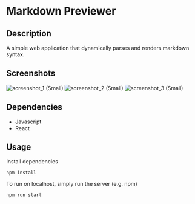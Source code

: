 # Markdown Previewer

## Description
A simple web application that dynamically parses and renders markdown syntax.

## Screenshots

![screenshot_1 (Small)](https://user-images.githubusercontent.com/72313368/156027286-d6f475e0-f6dd-44c8-b1c5-6eb3c0ae3d41.png)
![screenshot_2 (Small)](https://user-images.githubusercontent.com/72313368/156027297-5a6c4cc7-0273-428f-96f9-ba6682f19704.png)
![screenshot_3 (Small)](https://user-images.githubusercontent.com/72313368/156027312-04e1bbbd-3a8e-4721-8456-a5f4a5494246.png)


## Dependencies

- Javascript
- React

## Usage

Install dependencies

```
npm install
```

To run on localhost, simply run the server (e.g. npm)

```
npm run start
```

